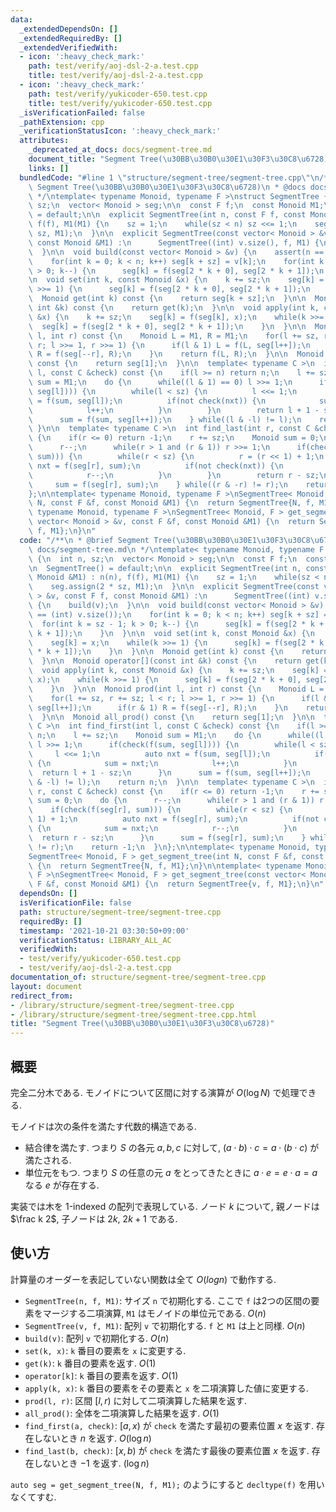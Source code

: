 ```yaml
---
data:
  _extendedDependsOn: []
  _extendedRequiredBy: []
  _extendedVerifiedWith:
  - icon: ':heavy_check_mark:'
    path: test/verify/aoj-dsl-2-a.test.cpp
    title: test/verify/aoj-dsl-2-a.test.cpp
  - icon: ':heavy_check_mark:'
    path: test/verify/yukicoder-650.test.cpp
    title: test/verify/yukicoder-650.test.cpp
  _isVerificationFailed: false
  _pathExtension: cpp
  _verificationStatusIcon: ':heavy_check_mark:'
  attributes:
    _deprecated_at_docs: docs/segment-tree.md
    document_title: "Segment Tree(\u30BB\u30B0\u30E1\u30F3\u30C8\u6728)"
    links: []
  bundledCode: "#line 1 \"structure/segment-tree/segment-tree.cpp\"\n/**\n * @brief\
    \ Segment Tree(\u30BB\u30B0\u30E1\u30F3\u30C8\u6728)\n * @docs docs/segment-tree.md\n\
    \ */\ntemplate< typename Monoid, typename F >\nstruct SegmentTree {\n  int n,\
    \ sz;\n  vector< Monoid > seg;\n\n  const F f;\n  const Monoid M1;\n\n  SegmentTree()\
    \ = default;\n\n  explicit SegmentTree(int n, const F f, const Monoid &M1) : n(n),\
    \ f(f), M1(M1) {\n    sz = 1;\n    while(sz < n) sz <<= 1;\n    seg.assign(2 *\
    \ sz, M1);\n  }\n\n  explicit SegmentTree(const vector< Monoid > &v, const F f,\
    \ const Monoid &M1) :\n      SegmentTree((int) v.size(), f, M1) {\n    build(v);\n\
    \  }\n\n  void build(const vector< Monoid > &v) {\n    assert(n == (int) v.size());\n\
    \    for(int k = 0; k < n; k++) seg[k + sz] = v[k];\n    for(int k = sz - 1; k\
    \ > 0; k--) {\n      seg[k] = f(seg[2 * k + 0], seg[2 * k + 1]);\n    }\n  }\n\
    \n  void set(int k, const Monoid &x) {\n    k += sz;\n    seg[k] = x;\n    while(k\
    \ >>= 1) {\n      seg[k] = f(seg[2 * k + 0], seg[2 * k + 1]);\n    }\n  }\n\n\
    \  Monoid get(int k) const {\n    return seg[k + sz];\n  }\n\n  Monoid operator[](const\
    \ int &k) const {\n    return get(k);\n  }\n\n  void apply(int k, const Monoid\
    \ &x) {\n    k += sz;\n    seg[k] = f(seg[k], x);\n    while(k >>= 1) {\n    \
    \  seg[k] = f(seg[2 * k + 0], seg[2 * k + 1]);\n    }\n  }\n\n  Monoid prod(int\
    \ l, int r) const {\n    Monoid L = M1, R = M1;\n    for(l += sz, r += sz; l <\
    \ r; l >>= 1, r >>= 1) {\n      if(l & 1) L = f(L, seg[l++]);\n      if(r & 1)\
    \ R = f(seg[--r], R);\n    }\n    return f(L, R);\n  }\n\n  Monoid all_prod()\
    \ const {\n    return seg[1];\n  }\n\n  template< typename C >\n  int find_first(int\
    \ l, const C &check) const {\n    if(l >= n) return n;\n    l += sz;\n    Monoid\
    \ sum = M1;\n    do {\n      while((l & 1) == 0) l >>= 1;\n      if(check(f(sum,\
    \ seg[l]))) {\n        while(l < sz) {\n          l <<= 1;\n          auto nxt\
    \ = f(sum, seg[l]);\n          if(not check(nxt)) {\n            sum = nxt;\n\
    \            l++;\n          }\n        }\n        return l + 1 - sz;\n      }\n\
    \      sum = f(sum, seg[l++]);\n    } while((l & -l) != l);\n    return n;\n \
    \ }\n\n  template< typename C >\n  int find_last(int r, const C &check) const\
    \ {\n    if(r <= 0) return -1;\n    r += sz;\n    Monoid sum = 0;\n    do {\n\
    \      r--;\n      while(r > 1 and (r & 1)) r >>= 1;\n      if(check(f(seg[r],\
    \ sum))) {\n        while(r < sz) {\n          r = (r << 1) + 1;\n          auto\
    \ nxt = f(seg[r], sum);\n          if(not check(nxt)) {\n            sum = nxt;\n\
    \            r--;\n          }\n        }\n        return r - sz;\n      }\n \
    \     sum = f(seg[r], sum);\n    } while((r & -r) != r);\n    return -1;\n  }\n\
    };\n\ntemplate< typename Monoid, typename F >\nSegmentTree< Monoid, F > get_segment_tree(int\
    \ N, const F &f, const Monoid &M1) {\n  return SegmentTree{N, f, M1};\n}\n\ntemplate<\
    \ typename Monoid, typename F >\nSegmentTree< Monoid, F > get_segment_tree(const\
    \ vector< Monoid > &v, const F &f, const Monoid &M1) {\n  return SegmentTree{v,\
    \ f, M1};\n}\n"
  code: "/**\n * @brief Segment Tree(\u30BB\u30B0\u30E1\u30F3\u30C8\u6728)\n * @docs\
    \ docs/segment-tree.md\n */\ntemplate< typename Monoid, typename F >\nstruct SegmentTree\
    \ {\n  int n, sz;\n  vector< Monoid > seg;\n\n  const F f;\n  const Monoid M1;\n\
    \n  SegmentTree() = default;\n\n  explicit SegmentTree(int n, const F f, const\
    \ Monoid &M1) : n(n), f(f), M1(M1) {\n    sz = 1;\n    while(sz < n) sz <<= 1;\n\
    \    seg.assign(2 * sz, M1);\n  }\n\n  explicit SegmentTree(const vector< Monoid\
    \ > &v, const F f, const Monoid &M1) :\n      SegmentTree((int) v.size(), f, M1)\
    \ {\n    build(v);\n  }\n\n  void build(const vector< Monoid > &v) {\n    assert(n\
    \ == (int) v.size());\n    for(int k = 0; k < n; k++) seg[k + sz] = v[k];\n  \
    \  for(int k = sz - 1; k > 0; k--) {\n      seg[k] = f(seg[2 * k + 0], seg[2 *\
    \ k + 1]);\n    }\n  }\n\n  void set(int k, const Monoid &x) {\n    k += sz;\n\
    \    seg[k] = x;\n    while(k >>= 1) {\n      seg[k] = f(seg[2 * k + 0], seg[2\
    \ * k + 1]);\n    }\n  }\n\n  Monoid get(int k) const {\n    return seg[k + sz];\n\
    \  }\n\n  Monoid operator[](const int &k) const {\n    return get(k);\n  }\n\n\
    \  void apply(int k, const Monoid &x) {\n    k += sz;\n    seg[k] = f(seg[k],\
    \ x);\n    while(k >>= 1) {\n      seg[k] = f(seg[2 * k + 0], seg[2 * k + 1]);\n\
    \    }\n  }\n\n  Monoid prod(int l, int r) const {\n    Monoid L = M1, R = M1;\n\
    \    for(l += sz, r += sz; l < r; l >>= 1, r >>= 1) {\n      if(l & 1) L = f(L,\
    \ seg[l++]);\n      if(r & 1) R = f(seg[--r], R);\n    }\n    return f(L, R);\n\
    \  }\n\n  Monoid all_prod() const {\n    return seg[1];\n  }\n\n  template< typename\
    \ C >\n  int find_first(int l, const C &check) const {\n    if(l >= n) return\
    \ n;\n    l += sz;\n    Monoid sum = M1;\n    do {\n      while((l & 1) == 0)\
    \ l >>= 1;\n      if(check(f(sum, seg[l]))) {\n        while(l < sz) {\n     \
    \     l <<= 1;\n          auto nxt = f(sum, seg[l]);\n          if(not check(nxt))\
    \ {\n            sum = nxt;\n            l++;\n          }\n        }\n      \
    \  return l + 1 - sz;\n      }\n      sum = f(sum, seg[l++]);\n    } while((l\
    \ & -l) != l);\n    return n;\n  }\n\n  template< typename C >\n  int find_last(int\
    \ r, const C &check) const {\n    if(r <= 0) return -1;\n    r += sz;\n    Monoid\
    \ sum = 0;\n    do {\n      r--;\n      while(r > 1 and (r & 1)) r >>= 1;\n  \
    \    if(check(f(seg[r], sum))) {\n        while(r < sz) {\n          r = (r <<\
    \ 1) + 1;\n          auto nxt = f(seg[r], sum);\n          if(not check(nxt))\
    \ {\n            sum = nxt;\n            r--;\n          }\n        }\n      \
    \  return r - sz;\n      }\n      sum = f(seg[r], sum);\n    } while((r & -r)\
    \ != r);\n    return -1;\n  }\n};\n\ntemplate< typename Monoid, typename F >\n\
    SegmentTree< Monoid, F > get_segment_tree(int N, const F &f, const Monoid &M1)\
    \ {\n  return SegmentTree{N, f, M1};\n}\n\ntemplate< typename Monoid, typename\
    \ F >\nSegmentTree< Monoid, F > get_segment_tree(const vector< Monoid > &v, const\
    \ F &f, const Monoid &M1) {\n  return SegmentTree{v, f, M1};\n}\n"
  dependsOn: []
  isVerificationFile: false
  path: structure/segment-tree/segment-tree.cpp
  requiredBy: []
  timestamp: '2021-10-21 03:30:50+09:00'
  verificationStatus: LIBRARY_ALL_AC
  verifiedWith:
  - test/verify/yukicoder-650.test.cpp
  - test/verify/aoj-dsl-2-a.test.cpp
documentation_of: structure/segment-tree/segment-tree.cpp
layout: document
redirect_from:
- /library/structure/segment-tree/segment-tree.cpp
- /library/structure/segment-tree/segment-tree.cpp.html
title: "Segment Tree(\u30BB\u30B0\u30E1\u30F3\u30C8\u6728)"
---
```

## 概要

完全二分木である. モノイドについて区間に対する演算が $O(\log N)$ で処理できる.

モノイドは次の条件を満たす代数的構造である.

* 結合律を満たす. つまり $S$ の各元 $a, b, c$ に対して, $(a \cdot b) \cdot c = a \cdot (b \cdot c)$ が満たされる.
* 単位元をもつ. つまり $S$ の任意の元 $a$ をとってきたときに $a \cdot e = e \cdot a = a$ なる $e$ が存在する.

実装では木を 1-indexed の配列で表現している. ノード $k$ について, 親ノードは $\frac k 2$, 子ノードは $2k$, $2k+1$ である.

## 使い方

計算量のオーダーを表記していない関数は全て $O(log n)$ で動作する.

* `SegmentTree(n, f, M1)`: サイズ `n` で初期化する. ここで `f` は2つの区間の要素をマージする二項演算, `M1` はモノイドの単位元である. $O(n)$
* `SegmentTree(v, f, M1)`: 配列 `v` で初期化する. `f` と `M1` は上と同様. $O(n)$
* `build(v)`: 配列 `v` で初期化する. $O(n)$
* `set(k, x)`: `k` 番目の要素を `x` に変更する. 
* `get(k)`: `k` 番目の要素を返す. $O(1)$
* `operator[k]`: `k` 番目の要素を返す. $O(1)$
* `apply(k, x)`: `k` 番目の要素をその要素と `x` を二項演算した値に変更する. 
* `prod(l, r)`: 区間 $[l, r)$ に対して二項演算した結果を返す.
* `all_prod()`: 全体を二項演算した結果を返す. $O(1)$
* `find_first(a, check)`: $[a, x)$ が `check` を満たす最初の要素位置 $x$ を返す. 存在しないとき $n$ を返す. $O(\log n)$
* `find_last(b, check)`: $[x, b)$ が `check` を満たす最後の要素位置 $x$ を返す. 存在しないとき $-1$ を返す. $(\log n)$

`auto seg = get_segment_tree(N, f, M1);` のようにすると `decltype(f)` を用いなくてすむ.
